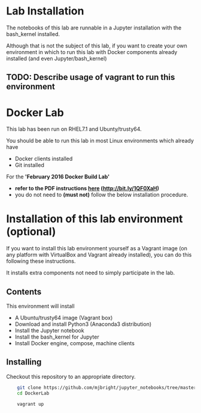 
# Lab Installation


The notebooks of this lab are runnable in a Jupyter installation with the bash_kernel installed.

Although that is not the subject of this lab, if you want to create your own environment in which to run this lab with Docker components already installed (and even Jupyter/bash_kernel)

## TODO: Describe usage of vagrant to run this environment


Docker Lab
============

This lab has been run on RHEL7.1 and Ubunty/trusty64.

You should be able to run this lab in most Linux environments which already have
- Docker clients installed
- Git installed

For the **'February 2016 Docker Build Lab'**
- **refer to the PDF instructions [here](https://raw.githubusercontent.com/mjbright/jupyter_notebooks/master/2016-Feb_Docker_Build_Lab/2016-Feb_Docker_Build_Lab.pdf) (http://bit.ly/1QF0XaH)**
- you do not need to **(must not)** follow the below installation procedure.

Installation of this lab environment (optional)
============

If you want to install this lab environment yourself as a Vagrant image
(on any platform with VirtualBox and Vagrant already installed),
you can do this following these instructions.

It installs extra components not need to simply participate in the lab.

Contents
--------

This environment will install
- A Ubuntu/trusty64 image (Vagrant box)
- Download and install Python3 (Anaconda3 distribution)
- Install the Jupyter notebook
- Install the bash_kernel for Jupyter
- Install Docker engine, compose, machine clients

Installing
----------
Checkout this repository to an appropriate directory.

```bash
    git clone https://github.com/mjbright/jupyter_notebooks/tree/master/2016-Feb_Docker_Build_Lab DockerLab
    cd DockerLab

    vagrant up

    
```

